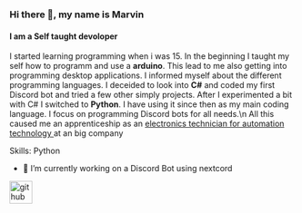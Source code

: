 ### Hi there 👋, my name is Marvin
#### I am a Self taught devoloper
I started learning programming when i was 15. In the beginning I taught my self how to programm and use a **arduino**. This lead to me also getting into programming desktop applications. I informed myself about the different programming languages. I deceided to look into **C#** and coded my first Discord bot and tried a few other simply projects. After I experimented a bit with C# I switched to **Python**. I have using it since then as my main coding language. I focus on programming Discord bots for all needs.\n
All this caused me an apprenticeship as an [ electronics technician for automation technology ](https://de.m.wikipedia.org/wiki/Elektroniker_f%C3%BCr_Automatisierungstechnik) at an big company

Skills: Python

- 🔭 I’m currently working on a Discord Bot using nextcord  


[<img src='https://cdn.jsdelivr.net/npm/simple-icons@3.0.1/icons/github.svg' alt='github' height='40'>](https://github.com/mrv1v3)  

